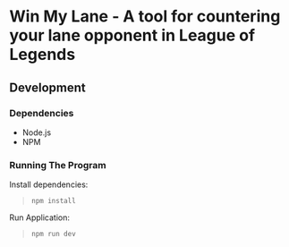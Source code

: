 # Win My Lane - A tool for countering your lane opponent in League of Legends

## Development

### Dependencies

- Node.js
- NPM

### Running The Program

Install dependencies:
> `npm install`

Run Application:
> `npm run dev`
